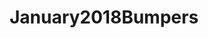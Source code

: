 ---
title: January2018Bumpers
crosslinks:
- JUSTNOMIL
- BabyBumps
- u_imguralbumbot
- science
- stilltrying
- clothdiaps
- February2018Bumpers
- KetoBabies
- metric_units
- SkincareAddicts
- ttcafterloss
- TFABGrads
- livven
- moderatelygranolamoms
- john_yukis_bots
- DecemberBumpers2017
- assholedesign
- namenerds
- AprilBumpers2018
- LetsNotMeet
---